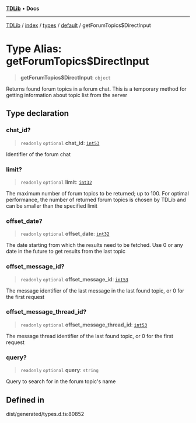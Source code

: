[**TDLib**](../../../../../../README.md) • **Docs**

***

[TDLib](../../../../../../modules.md) / [index](../../../../../README.md) / [types](../../../README.md) / [default](../README.md) / getForumTopics$DirectInput

# Type Alias: getForumTopics$DirectInput

> **getForumTopics$DirectInput**: `object`

Returns found forum topics in a forum chat. This is a temporary method for getting information about topic list from the server

## Type declaration

### chat\_id?

> `readonly` `optional` **chat\_id**: [`int53`](int53-1.md)

Identifier of the forum chat

### limit?

> `readonly` `optional` **limit**: [`int32`](int32-1.md)

The maximum number of forum topics to be returned; up to 100. For optimal performance, the number of returned forum topics is chosen by TDLib and can be smaller than the specified limit

### offset\_date?

> `readonly` `optional` **offset\_date**: [`int32`](int32-1.md)

The date starting from which the results need to be fetched. Use 0 or any date in the future to get results from the last topic

### offset\_message\_id?

> `readonly` `optional` **offset\_message\_id**: [`int53`](int53-1.md)

The message identifier of the last message in the last found topic, or 0 for the first request

### offset\_message\_thread\_id?

> `readonly` `optional` **offset\_message\_thread\_id**: [`int53`](int53-1.md)

The message thread identifier of the last found topic, or 0 for the first request

### query?

> `readonly` `optional` **query**: `string`

Query to search for in the forum topic's name

## Defined in

dist/generated/types.d.ts:80852

